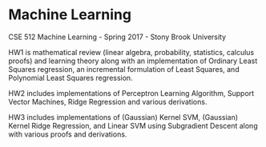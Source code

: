 # Machine Learning
CSE 512 Machine Learning - Spring 2017 - Stony Brook University

HW1 is mathematical review (linear algebra, probability, statistics, calculus proofs) and learning theory along with an implementation of Ordinary Least Squares regression, an incremental formulation of Least Squares, and Polynomial Least Squares regression.

HW2 includes implementations of Perceptron Learning Algorithm, Support Vector Machines, Ridge Regression and various derivations.

HW3 includes implementations of (Gaussian) Kernel SVM, (Gaussian) Kernel Ridge Regression, and Linear SVM using Subgradient Descent along with various proofs and derivations.
